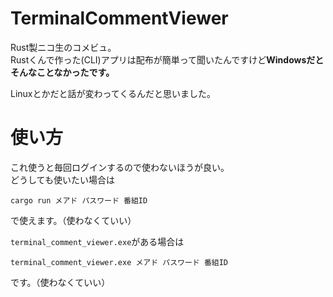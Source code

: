 # TerminalCommentViewer
Rust製ニコ生のコメビュ。  
Rustくんで作った(CLI)アプリは配布が簡単って聞いたんですけど**Windowsだとそんなことなかったです。**  

Linuxとかだと話が変わってくるんだと思いました。

# 使い方
これ使うと毎回ログインするので使わないほうが良い。  
どうしても使いたい場合は

```
cargo run メアド パスワード 番組ID
```

で使えます。（使わなくていい）

`terminal_comment_viewer.exe`がある場合は

```
terminal_comment_viewer.exe メアド パスワード 番組ID
```

です。（使わなくていい）